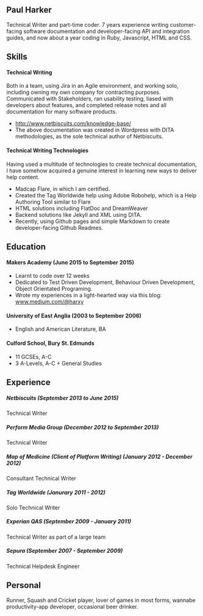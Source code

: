 ## Paul Harker

Technical Writer and part-time coder. 7 years experience writing customer-facing software documentation and developer-facing API and integration guides, and now about a year coding in Ruby, Javascript, HTML and CSS.

## Skills

#### Technical Writing

Both in a team, using Jira in an Agile environment, and working solo, including owning my own company for contracting purposes. Communicated with Stakeholders, ran usability testing, liased with developers about features, and completed release notes and all documentation for many software products.

- http://www.netbiscuits.com/knowledge-base/
- The above documentation was created in Wordpress with DITA methodologies, as the sole technical author of Netbiscuits.

#### Technical Writing Technologies

Having used a multitude of technologies to create technical documentation, I have somehow acquired a genuine interest in learning new ways to deliver help content.

- Madcap Flare, in which I am certified.
- Created the Tag Worldwide help using Adobe Robohelp, which is a Help Authoring Tool similar to Flare
- HTML solutions including FlatDoc and DreamWeaver
- Backend solutions like Jekyll and XML using DITA.
- Recently, using Github pages and simple Markdown to create developer-facing Github Readmes.

#### 

## Education

#### Makers Academy (June 2015 to September 2015)

- Learnt to code over 12 weeks
- Dedicated to Test Driven Development, Behaviour Driven Development, Object Orientated Programing.
- Wrote my experiences in a light-hearted way via this blog: www.medium.com/@harxy

#### University of East Anglia (2003 to September 2006)

- English and American Literature, BA

#### Culford School, Bury St. Edmunds
  - 11 GCSEs, A-C
  - 3 A-Levels, A-C + General Studies

## Experience

##### Netbiscuits (September 2013 to June 2015)    
  Technical Writer

##### Perform Media Group (December 2012 to September 2013)   
  Technical Writer

##### Map of Medicine (Client of Platform Writing) (January 2012 - December 2012)
  Consultant Technical Writer

##### Tag Worldwide (Janurary 2011 - 2012)
  Solo Technical Writer

##### Experian QAS (September 2009 - January 2011)
  Technical Writer as part of a large team

##### Sepura (September 2007 - September 2009)
  Technical Helpdesk Engineer
  
## Personal
  Runner, Squash and Cricket player, lover of games in most forms, wannabe productivity-app developer, occasional beer drinker.
